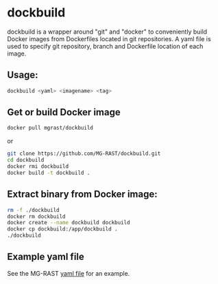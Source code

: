 # dockbuild

dockbuild is a wrapper around "git" and "docker" to conveniently build Docker images from Dockerfiles located in git repositories. A yaml file is used to specify git repository, branch and Dockerfile location of each image.

## Usage:

```bash
dockbuild <yaml> <imagename> <tag>
```

## Get or build Docker image

```bash
docker pull mgrast/dockbuild
```

or

```bash
git clone https://github.com/MG-RAST/dockbuild.git
cd dockbuild
docker rmi dockbuild
docker build -t dockbuild .
```


## Extract binary from Docker image:
```bash
rm -f ./dockbuild
docker rm dockbuild
docker create --name dockbuild dockbuild
docker cp dockbuild:/app/dockbuild .
./dockbuild
```

## Example yaml file
See the MG-RAST [yaml file](https://github.com/MG-RAST/MG-RAST-infrastructure/blob/master/mgrast.yaml) for an example.
